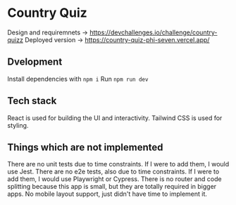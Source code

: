 # Country Quiz

Design and requiremnets -> https://devchallenges.io/challenge/country-quizz
Deployed version -> https://country-quiz-phi-seven.vercel.app/

## Dvelopment

Install dependencies with `npm i`
Run `npm run dev`

## Tech stack

React is used for building the UI and interactivity.
Tailwind CSS is used for styling.

## Things which are not implemented

There are no unit tests due to time constraints. If I were to add them, I would use Jest.
There are no e2e tests, also due to time constraints. If I were to add them, I would use Playwright or Cypress.
There is no router and code splitting because this app is small, but they are totally required in bigger apps.
No mobile layout support, just didn't have time to implement it.



